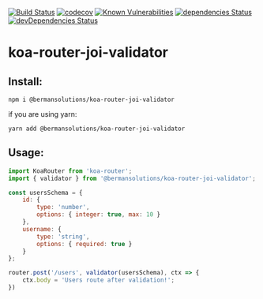 [![Build Status](https://travis-ci.org/berman-solutions/koa-router-joi-validator.svg?branch=master)](https://travis-ci.org/berman-solutions/koa-router-joi-validator)
[![codecov](https://codecov.io/gh/berman-solutions/koa-router-joi-validator/branch/master/graph/badge.svg)](https://codecov.io/gh/berman-solutions/koa-router-joi-validator)
[![Known Vulnerabilities](https://snyk.io/test/github/berman-solutions/koa-router-joi-validator/badge.svg)](https://snyk.io/test/github/berman-solutions/koa-router-joi-validator)
[![dependencies Status](https://david-dm.org/berman-solutions/koa-router-joi-validator/status.svg)](https://david-dm.org/berman-solutions/koa-router-joi-validator)
[![devDependencies Status](https://david-dm.org/berman-solutions/koa-router-joi-validator/dev-status.svg)](https://david-dm.org/berman-solutions/koa-router-joi-validator?type=dev)


# koa-router-joi-validator

## Install:
```
npm i @bermansolutions/koa-router-joi-validator
```
if you are using yarn:
```
yarn add @bermansolutions/koa-router-joi-validator
```

## Usage:
```javascript
import KoaRouter from 'koa-router';
import { validator } from '@bermansolutions/koa-router-joi-validator';

const usersSchema = {
    id: {
        type: 'number',
        options: { integer: true, max: 10 }
    },
    username: {
        type: 'string',
        options: { required: true }
    }
};

router.post('/users', validator(usersSchema), ctx => {
    ctx.body = 'Users route after validation!';
})
```
